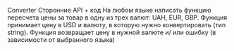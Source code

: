 Converter
Сторонние API + код
На любом языке написать функцию пересчета цены
за товар в одну из трех валют: UAH, EUR, GBP.
Функция принимает цену в USD и валюту, в
которую нужно конвертировать (тип string).
Функция возвращает цену в нужной валюте и/ или
ошибку (в зависимости от выбранного
языка)
